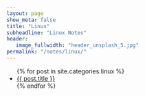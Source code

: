 ```yaml
---
layout: page
show_meta: false
title: "Linux"
subheadline: "Linux Notes"
header:
   image_fullwidth: "header_unsplash_5.jpg"
permalink: "/notes/linux/"
---
```


<ul>
    {% for post in site.categories.linux %}
    <li><a href="{{ site.url }}{{ post.url }}">{{ post.title }}</a></li>
    {% endfor %}
</ul>
